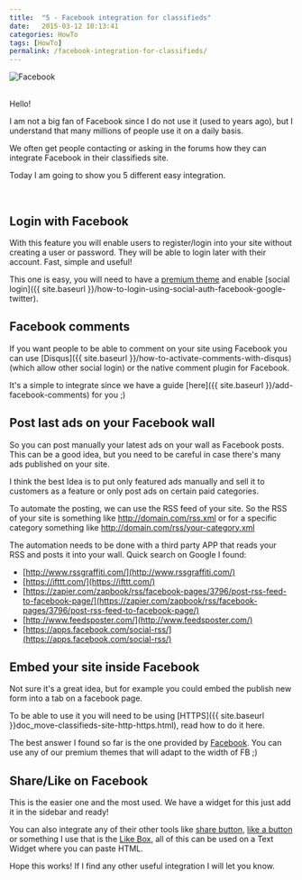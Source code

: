 ```yaml
---
title:  "5 - Facebook integration for classifieds"
date:   2015-03-12 10:13:41
categories: HowTo
tags: [HowTo]
permalink: /facebook-integration-for-classifieds/
---
```

![Facebook](http://open-classifieds.com/wp-content/uploads/2015/03/900x600xFacebook-likes.jpg.pagespeed.ic.lNCGQJxwu4.jpg) 

<br>
Hello! 

I am not a big fan of Facebook since I do not use it (used to years ago), but I understand that many millions of people use it on a daily basis. 

We often get people contacting or asking in the forums how they can integrate Facebook in their classifieds site. 

Today I am going to show you 5 different easy integration. 

<br>

## Login with Facebook

With this feature you will enable users to register/login into your site without creating a user or password. They will be able to login later with their account. Fast, simple and useful! 

This one is easy, you will need to have a [premium theme](http://open-classifieds.com/market/) and enable [social login]({{ site.baseurl }}/how-to-login-using-social-auth-facebook-google-twitter). 



## Facebook comments

If you want people to be able to comment on your site using Facebook you can use [Disqus]({{ site.baseurl }}/how-to-activate-comments-with-disqus) (which allow other social login) or the native comment plugin for Facebook. 

It's a simple to integrate since we have a guide [here]({{ site.baseurl }}/add-facebook-comments) 
for you ;)



## Post last ads on your Facebook wall

So you can post manually your latest ads on your wall as Facebook posts. This can be a good idea, but you need to be careful in case there's many ads published on your site. 

I think the best Idea is to put only featured ads manually and sell it to customers as a feature or only post ads on certain paid categories. 

To automate the posting, we can use the RSS feed of your site. So the RSS of your site is something like http://domain.com/rss.xml or for a specific category something like http://domain.com/rss/your-category.xml 

The automation needs to be done with a third party APP that reads your RSS and posts it into your wall. Quick search on Google I found: 

* [http://www.rssgraffiti.com/](http://www.rssgraffiti.com/)
* [https://ifttt.com/](https://ifttt.com/)
* [https://zapier.com/zapbook/rss/facebook-pages/3796/post-rss-feed-to-facebook-page/](https://zapier.com/zapbook/rss/facebook-pages/3796/post-rss-feed-to-facebook-page/)
* [http://www.feedsposter.com/](http://www.feedsposter.com/)
* [https://apps.facebook.com/social-rss/](https://apps.facebook.com/social-rss/)
  

## Embed your site inside Facebook

Not sure it's a great idea, but for example you could embed the publish new form into a tab on a facebook page. 

To be able to use it you will need to be using [HTTPS]({{ site.baseurl }}doc_move-classifieds-site-http-https.html), read how to do it here. 

The best answer I found so far is the one provided by [Facebook](https://developers.facebook.com/docs/appsonfacebook/pagetabs). You can use any of our premium themes that will adapt to the width of FB ;) 


## Share/Like on Facebook

This is the easier one and the most used. We have a widget for this just add it in the sidebar and ready! 

You can also integrate any of their other tools like [share button](https://developers.facebook.com/docs/plugins/share-button), [like a button](https://developers.facebook.com/docs/plugins/like-button/) or something I use that is the [Like Box](https://developers.facebook.com/docs/plugins/like-box-for-pages), all of this can be used on a Text Widget where you can paste HTML.   

Hope this works! If I find any other useful integration I will let you know.


